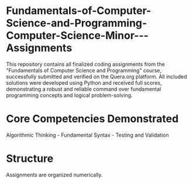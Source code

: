# Fundamentals-of-Computer-Science-and-Programming-Computer-Science-Minor---Assignments
This repository contains all finalized coding assignments from the "Fundamentals of Computer Science and Programming" course, successfully submitted and verified on the Quera.org platform.
All included solutions were developed using Python and received full scores, demonstrating a robust and reliable command over fundamental programming concepts and logical problem-solving.
# Core Competencies Demonstrated
Algorithmic Thinking - 
Fundamental Syntax - 
Testing and Validation
# Structure
Assignments are organized numerically.

